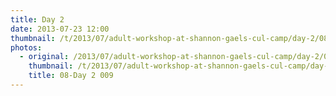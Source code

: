 ```yaml
---
title: Day 2
date: 2013-07-23 12:00
thumbnail: /t/2013/07/adult-workshop-at-shannon-gaels-cul-camp/day-2/08-day-2-009.jpg
photos:
  - original: /2013/07/adult-workshop-at-shannon-gaels-cul-camp/day-2/08-day-2-009.jpg
    thumbnail: /t/2013/07/adult-workshop-at-shannon-gaels-cul-camp/day-2/08-day-2-009.jpg
    title: 08-Day 2 009
---
```

